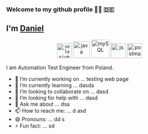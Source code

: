 ###  Welcome to my github profile 👋👋   :de:

## I'm [Daniel](https://daniellepszy.github.io/Portfolio/)

<p align="center">
<!--  <img src=https://devicons.github.io/devicon/devicon.git/icons/chrome/chrome-original-wordmark.svg alt=chrome width="40" height="40"/>
 <img src=https://devicons.github.io/devicon/devicon.git/icons/firefox/firefox-original-wordmark.svg alt=firefox width="40" height="40"/> -->
 <code><img src=https://upload-icon.s3.us-east-2.amazonaws.com/uploads/icons/png/15484977381551942825-512.png alt=selenium width="40" height="40"/></code>
 <img src=https://devicons.github.io/devicon/devicon.git/icons/java/java-original-wordmark.svg alt=java width="45" height="45"/>
 <img src=https://devicons.github.io/devicon/devicon.git/icons/mysql/mysql-original-wordmark.svg alt=mySQL width="50" height="50"/>
 <img src=https://devicons.github.io/devicon/devicon.git/icons/javascript/javascript-original.svg alt=js width="40" height="40"/>
 <img src=https://upload-icon.s3.us-east-2.amazonaws.com/uploads/icons/png/16475775581551942134-512.png alt=postman width="40" height="40"/>

</p>
  <p>I am Automation Test Engineer from Poland. </p>
 

- 🔭 I’m currently working on ... testing web page
- 🌱 I’m currently learning ... dasda
- 👯 I’m looking to collaborate on ... dasd
- 🤔 I’m looking for help with ... dasd
- 💬 Ask me about ... dsa 
- 📫 How to reach me: ... d asd
- 😄 Pronouns: ... dd s
- ⚡ Fun fact: ... sd 

